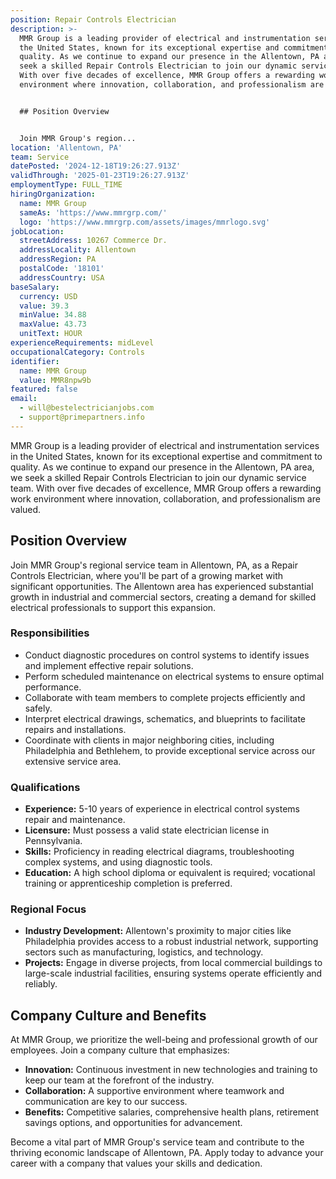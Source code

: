 ```yaml
---
position: Repair Controls Electrician
description: >-
  MMR Group is a leading provider of electrical and instrumentation services in
  the United States, known for its exceptional expertise and commitment to
  quality. As we continue to expand our presence in the Allentown, PA area, we
  seek a skilled Repair Controls Electrician to join our dynamic service team.
  With over five decades of excellence, MMR Group offers a rewarding work
  environment where innovation, collaboration, and professionalism are valued.


  ## Position Overview


  Join MMR Group's region...
location: 'Allentown, PA'
team: Service
datePosted: '2024-12-18T19:26:27.913Z'
validThrough: '2025-01-23T19:26:27.913Z'
employmentType: FULL_TIME
hiringOrganization:
  name: MMR Group
  sameAs: 'https://www.mmrgrp.com/'
  logo: 'https://www.mmrgrp.com/assets/images/mmrlogo.svg'
jobLocation:
  streetAddress: 10267 Commerce Dr.
  addressLocality: Allentown
  addressRegion: PA
  postalCode: '18101'
  addressCountry: USA
baseSalary:
  currency: USD
  value: 39.3
  minValue: 34.88
  maxValue: 43.73
  unitText: HOUR
experienceRequirements: midLevel
occupationalCategory: Controls
identifier:
  name: MMR Group
  value: MMR8npw9b
featured: false
email:
  - will@bestelectricianjobs.com
  - support@primepartners.info
---
```




MMR Group is a leading provider of electrical and instrumentation services in the United States, known for its exceptional expertise and commitment to quality. As we continue to expand our presence in the Allentown, PA area, we seek a skilled Repair Controls Electrician to join our dynamic service team. With over five decades of excellence, MMR Group offers a rewarding work environment where innovation, collaboration, and professionalism are valued.

## Position Overview

Join MMR Group's regional service team in Allentown, PA, as a Repair Controls Electrician, where you'll be part of a growing market with significant opportunities. The Allentown area has experienced substantial growth in industrial and commercial sectors, creating a demand for skilled electrical professionals to support this expansion.

### Responsibilities

- Conduct diagnostic procedures on control systems to identify issues and implement effective repair solutions.
- Perform scheduled maintenance on electrical systems to ensure optimal performance.
- Collaborate with team members to complete projects efficiently and safely.
- Interpret electrical drawings, schematics, and blueprints to facilitate repairs and installations.
- Coordinate with clients in major neighboring cities, including Philadelphia and Bethlehem, to provide exceptional service across our extensive service area.

### Qualifications

- **Experience:** 5-10 years of experience in electrical control systems repair and maintenance.
- **Licensure:** Must possess a valid state electrician license in Pennsylvania.
- **Skills:** Proficiency in reading electrical diagrams, troubleshooting complex systems, and using diagnostic tools.
- **Education:** A high school diploma or equivalent is required; vocational training or apprenticeship completion is preferred.

### Regional Focus

- **Industry Development:** Allentown's proximity to major cities like Philadelphia provides access to a robust industrial network, supporting sectors such as manufacturing, logistics, and technology.
- **Projects:** Engage in diverse projects, from local commercial buildings to large-scale industrial facilities, ensuring systems operate efficiently and reliably.

## Company Culture and Benefits

At MMR Group, we prioritize the well-being and professional growth of our employees. Join a company culture that emphasizes:

- **Innovation:** Continuous investment in new technologies and training to keep our team at the forefront of the industry.
- **Collaboration:** A supportive environment where teamwork and communication are key to our success.
- **Benefits:** Competitive salaries, comprehensive health plans, retirement savings options, and opportunities for advancement.

Become a vital part of MMR Group's service team and contribute to the thriving economic landscape of Allentown, PA. Apply today to advance your career with a company that values your skills and dedication.
